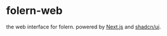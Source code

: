 # folern-web

the web interface for folern. powered by [Next.js](https://nextjs.org) and [shadcn/ui](https://ui.shadcn.com).
